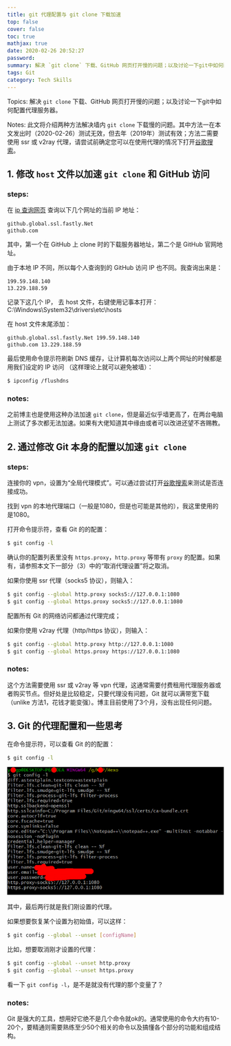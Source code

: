 ```yaml
---
title: git 代理配置与 git clone 下载加速
top: false
cover: false
toc: true
mathjax: true
date: 2020-02-26 20:52:27
password:
summary: 解决 `git clone` 下载、GitHub 网页打开慢的问题；以及讨论一下git中如何配置代理服务器。
tags: Git
category: Tech Skills
---
```

Topics: 解决 `git clone` 下载、GitHub 网页打开慢的问题；以及讨论一下git中如何配置代理服务器。

Notes: 此文将介绍两种方法解决墙内 `git clone` 下载慢的问题。其中方法一在本文发出时（2020-02-26）测试无效，但去年（2019年）测试有效；方法二需要使用 ssr 或 v2ray 代理，请尝试前确定您可以在使用代理的情况下打开[谷歌搜索](www.google.com)。

## 1. 修改 `host` 文件以加速 `git clone` 和 GitHub 访问 

### steps:

在 [ip 查询网页](https://www.ipip.net/ip.html) 查询以下几个网址的当前 IP 地址：

```
github.global.ssl.fastly.Net
github.com
```

其中，第一个在 GitHub 上 clone 时的下载服务器地址，第二个是 GitHub 官网地址。

由于本地 IP 不同，所以每个人查询到的 GitHub 访问 IP 也不同。我查询出来是：

```
199.59.148.140
13.229.188.59
```
记录下这几个 IP， 去 host 文件，右键使用记事本打开：C:\Windows\System32\drivers\etc\hosts

在 host 文件末尾添加：

```
github.global.ssl.fastly.Net 199.59.148.140
github.com 13.229.188.59
```
最后使用命令提示符刷新 DNS 缓存，让计算机每次访问以上两个网址的时候都是用我们设定的 IP 访问 （这样理论上就可以避免被墙）：

``` bash
$ ipconfig /flushdns
```

### notes:

之前博主也是使用这种办法加速 `git clone`，但是最近似乎墙更高了，在两台电脑上测试了多次都无法加速。如果有大佬知道其中缘由或者可以改进还望不吝赐教。

## 2. 通过修改 Git 本身的配置以加速 `git clone`

### steps:

连接你的 vpn，设置为“全局代理模式”。可以通过尝试打开[谷歌搜索](www.google.com)来测试是否连接成功。

找到 vpn 的本地代理端口（一般是1080，但是也可能是其他的），我这里使用的是1080。

打开命令提示符，查看 Git 的的配置：

``` bash
$ git config -l
```

确认你的配置列表里没有 `https.proxy`，`http.proxy` 等带有 `proxy` 的配置。如果有，请参照本文下一部分（3）中的“取消代理设置”将之取消。

如果你使用 ssr 代理（socks5 协议），则输入：

``` bash
$ git config --global http.proxy socks5://127.0.0.1:1080
$ git config --global https.proxy socks5://127.0.0.1:1080
```

配置所有 Git 的网络访问都通过代理完成；

如果你使用 v2ray 代理（http/https 协议），则输入：

``` bash
$ git config --global http.proxy http://127.0.0.1:1080
$ git config --global https.proxy https://127.0.0.1:1080
```

### notes:

这个方法需要使用 ssr 或 v2ray 等 vpn 代理，这通常需要付费租用代理服务器或者购买节点。但好处是比较稳定，只要代理没有问题，Git 就可以满带宽下载（unlike 方法1，花钱才能变强）。博主目前使用了3个月，没有出现任何问题。

## 3. Git 的代理配置和一些思考

在命令提示符，可以查看 Git 的的配置：

``` bash
$ git config -l
```

![](/image/gitConfig.png)

其中，最后两行就是我们刚设置的代理。

如果想要恢复某个设置为初始值，可以这样：

``` bash
$ git config --global --unset [configName]
```

比如，想要取消刚才设置的代理：

``` bash
$ git config --global --unset http.proxy
$ git config --global --unset https.proxy
```

看一下 `git config -l`，是不是就没有代理的那个变量了？

### notes:

Git 是强大的工具，想用好它绝不是几个命令就ok的。通常使用的命令大约有10-20个，要精通则需要熟练至少50个相关的命令以及搞懂各个部分的功能和组成结构。